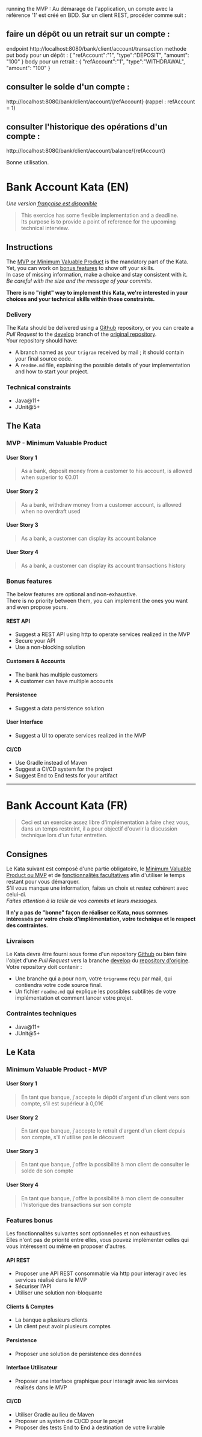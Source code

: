 running the MVP :
Au démarage de l'application, un compte avec la référence '1' est créé en BDD.
Sur un client REST, procéder comme suit :

## faire un dépôt ou un retrait sur un compte : 

endpoint
http://localhost:8080/bank/client/account/transaction
methode put
body pour un dépôt : 
{
    "refAccount":"1", 
    "type":"DEPOSIT",
    "amount": "100"
}
body pour un retrait : 
{
    "refAccount":"1",
    "type":"WITHDRAWAL",
    "amount": "100"
}

## consulter le solde d'un compte : 
http://localhost:8080/bank/client/account/{refAccount} (rappel : refAccount = 1)

## consulter l'historique des opérations d'un compte :
http://localhost:8080/bank/client/account/balance/{refAccount}

Bonne utilisation.









# Bank Account Kata (EN)
_Une version [française est disponible](#bank-account-kata-fr)_
> This exercice has some flexible implementation and a deadline.  
> Its purpose is to provide a point of reference for the upcoming technical interview.  

## Instructions
The [MVP or Minimum Valuable Product](#mvp---minimum-valuable-product) is the mandatory part of the Kata. 
Yet, you can work on [bonus features](#bonus-features) to show off your skills.  
In case of missing information, make a choice and stay consistent with it.    
_Be careful with the size and the message of your commits._

**There is no "right" way to implement this Kata, we're interested in your choices and your technical skills within those constraints.**

### Delivery
The Kata should be delivered using a [Github](https://github.com) repository, or you can create a *Pull Request* to the [develop](https://github.com/kirinux/ing-bank-account-kata/tree/develop) branch of the [original repository](https://github.com/kirinux/ing-bank-account-kata).  
Your repository should have: 
* A branch named as your `trigram` received by mail ; it should contain your final source code.
* A `readme.md` file, explaining the possible details of your implementation and how to start your project.

### Technical constraints
* Java@11+
* JUnit@5+

## The Kata
### MVP - Minimum Valuable Product

#### User Story 1
> As a bank, deposit money from a customer to his account, is allowed when superior to €0.01

#### User Story 2
> As a bank, withdraw money from a customer account, is allowed when no overdraft used

#### User Story 3
> As a bank, a customer can display its account balance

#### User Story 4
> As a bank, a customer can display its account transactions history

### Bonus features
The below features are optional and non-exhaustive.  
There is no priority between them, you can implement the ones you want and even propose yours.

#### REST API
* Suggest a REST API using http to operate services realized in the MVP
* Secure your API
* Use a non-blocking solution

#### Customers & Accounts
* The bank has multiple customers
* A customer can have multiple accounts

#### Persistence
* Suggest a data persistence solution

#### User Interface
* Suggest a UI to operate services realized in the MVP

#### CI/CD
* Use Gradle instead of Maven
* Suggest a CI/CD system for the project
* Suggest End to End tests for your artifact

----------

# Bank Account Kata (FR)
> Ceci est un exercice assez libre d'implémentation à faire chez vous, dans un temps restreint, il a pour objectif d'ouvrir la discussion technique lors d'un futur entretien.

## Consignes
Le Kata suivant est composé d'une partie obligatoire, le [Minimum Valuable Product ou MVP](#minimum-valuable-product---mvp)
et de [fonctionnalités facultatives](#features-bonus) afin d'utiliser le temps restant pour vous démarquer.  
S'il vous manque une information, faites un choix et restez cohérent avec celui-ci.  
_Faites attention à la taille de vos commits et leurs messages._

**Il n'y a pas de "bonne" façon de réaliser ce Kata, nous sommes intéressés par votre choix d'implémentation, votre technique et le respect des contraintes.**

### Livraison
Le Kata devra être fourni sous forme d'un repository [Github](https://github.com) ou bien faire l'objet d'une *Pull Request* vers la branche [develop](https://github.com/kirinux/ing-bank-account-kata/tree/develop) du [repository d'origine](https://github.com/kirinux/ing-bank-account-kata).  
Votre repository doit contenir : 
* Une branche qui a pour nom, votre `trigramme` reçu par mail, qui contiendra votre code source final.
* Un fichier `readme.md` qui explique les possibles subtilités de votre implémentation et comment lancer votre projet.

### Contraintes techniques
* Java@11+  
* JUnit@5+  

## Le Kata
### Minimum Valuable Product - MVP

#### User Story 1
> En tant que banque, j'accepte le dépôt d'argent d'un client vers son compte, s'il est supérieur à 0,01€

#### User Story 2
> En tant que banque, j'accepte le retrait d'argent d'un client depuis son compte, s'il n'utilise pas le découvert

#### User Story 3
> En tant que banque, j'offre la possibilité à mon client de consulter le solde de son compte

#### User Story 4
> En tant que banque, j'offre la possibilité à mon client de consulter l'historique des transactions sur son compte

### Features bonus
Les fonctionnalités suivantes sont optionnelles et non exhaustives.  
Elles n'ont pas de priorité entre elles, vous pouvez implémenter celles qui vous intéressent ou même en proposer d'autres.

#### API REST
* Proposer une API REST consommable via http pour interagir avec les services réalisé dans le MVP
* Sécuriser l'API
* Utiliser une solution non-bloquante

#### Clients & Comptes
* La banque a plusieurs clients
* Un client peut avoir plusieurs comptes

#### Persistence
* Proposer une solution de persistence des données

#### Interface Utilisateur
* Proposer une interface graphique pour interagir avec les services réalisés dans le MVP

#### CI/CD
* Utiliser Gradle au lieu de Maven
* Proposer un system de CI/CD pour le projet
* Proposer des tests End to End à destination de votre livrable
